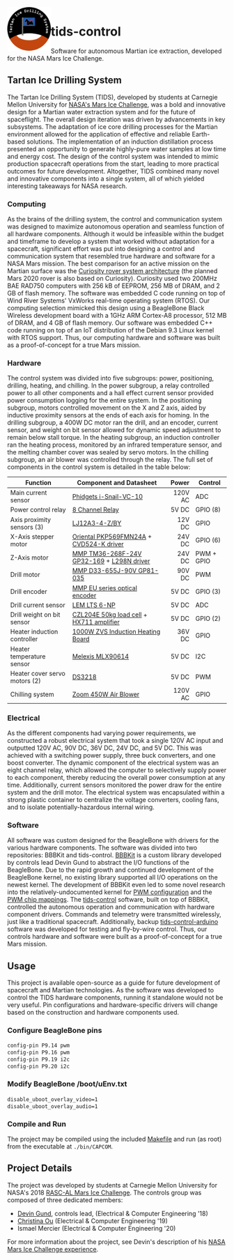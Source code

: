 <img align="left" width="100" height="100" src="logo.png">

# tids-control

Software for autonomous Martian ice extraction, developed for the NASA Mars Ice Challenge.

## Tartan Ice Drilling System

The Tartan Ice Drilling System (TIDS), developed by students at Carnegie Mellon University for [NASA's Mars Ice Challenge](http://specialedition.rascal.nianet.org/), was a bold and innovative design for a Martian water extraction system and for the future of spaceflight. The overall design iteration was driven by advancements in key subsystems. The adaptation of ice core drilling processes for the Martian environment allowed for the application of effective and reliable Earth-based solutions. The implementation of an induction distillation process presented an opportunity to generate highly-pure water samples at low time and energy cost. The design of the control system was intended to mimic production spacecraft operations from the start, leading to more practical outcomes for future development. Altogether, TIDS combined many novel and innovative components into a single system, all of which yielded interesting takeaways for NASA research.

### Computing

As the brains of the drilling system, the control and communication system was designed to maximize autonomous operation and seamless function of all hardware components. Although it would be infeasible within the budget and timeframe to develop a system that worked without adaptation for a spacecraft, significant effort was put into designing a control and communication system that resembled true hardware and software for a NASA Mars mission. The best comparison for an active mission on the Martian surface was the [Curiosity rover system architecture](https://mars.jpl.nasa.gov/msl/mission/rover/brains) (the planned Mars 2020 rover is also based on Curiosity). Curiosity used two 200MHz BAE RAD750 computers with 256 kB of EEPROM, 256 MB of DRAM, and 2 GB of flash memory. The software was embedded C code running on top of Wind River Systems' VxWorks real-time operating system (RTOS). Our computing selection mimicked this design using a BeagleBone Black Wireless development board with a 1GHz ARM Cortex-A8 processor, 512 MB of DRAM, and 4 GB of flash memory. Our software was embedded C++ code running on top of an IoT distribution of the Debian 9.3 Linux kernel with RTOS support. Thus, our computing hardware and software was built as a proof-of-concept for a true Mars mission.

### Hardware

The control system was divided into five subgroups: power, positioning, drilling, heating, and chilling. In the power subgroup, a relay controlled power to all other components and a hall effect current sensor provided power consumption logging for the entire system. In the positioning subgroup, motors controlled movement on the X and Z axis, aided by inductive proximity sensors at the ends of each axis for homing. In the drilling subgroup, a 400W DC motor ran the drill, and an encoder, current sensor, and weight on bit sensor allowed for dynamic speed adjustment to remain below stall torque. In the heating subgroup, an induction controller ran the heating process, monitored by an infrared temperature sensor, and the melting chamber cover was sealed by servo motors. In the chilling subgroup, an air blower was controlled through the relay. The full set of components in the control system is detailed in the table below:

| Function | Component and Datasheet | Power | Control |
| --- | --- | ---: | --- |
| Main current sensor | [Phidgets i-Snail-VC-10](https://www.phidgets.com/productfiles/3500/3500_0/Documentation/3500_0_i-Snail-VC_Wiring_Diagram.pdf) | 120V AC | ADC |
| Power control relay | [8 Channel Relay](http://wiki.sunfounder.cc/index.php?title=8_Channel_5V_Relay_Module) | 5V DC | GPIO (8) |
| Axis proximity sensors (3) | [LJ12A3-4-Z/BY](https://www.reprap.me/lj12a3-4-z-by-inductive-proximity-sensor.html) | 12V DC | GPIO |
| X-Axis stepper motor | [Oriental PKP569FMN24A](https://catalog.orientalmotor.com/item/pkp-series-5-phase-stepper-motors/pk-series-60mm-5-phase-stepper-motors/pkp569fmn24a) + [CVD524-K driver](http://www.orientalmotor.com/products/pdfs/opmanuals/HM-60128-7E.pdf) | 24V DC | GPIO (6) |
| Z-Axis motor | [MMP TM36-268F-24V GP32-169]( http://www.midwestmotion.com/gearmotors.htm) + [L298N driver](https://www.sparkfun.com/datasheets/Robotics/L298_H_Bridge.pdf) | 24V DC | PWM + GPIO |
| Drill motor | [MMP D33-655J-90V GP81-035](http://www.midwestmotion.com/products/brushed/90VOLT/50-99%20RPM/250-449%20IN-LBS/MMP%20D33-655J-90V%20GP81-035.pdf) | 90V DC | PWM |
| Drill encoder | [MMP EU series optical encoder](http://www.midwestmotion.com/encoders/eu.pdf) | 5V DC | GPIO (3) |
| Drill current sensor | [LEM LTS 6-NP](https://www.lem.com/sites/default/files/products_datasheets/lts_6-np.pdf) | 5V DC | ADC |
| Drill weight on bit sensor | [CZL204E 50kg load cell](https://www.robotshop.com/media/files/pdf/datasheet-3136.pdf) + [HX711 amplifier](http://cdn.sparkfun.com/datasheets/Sensors/ForceFlex/hx711_english.pdf) | 5V DC | GPIO (2) |
| Heater induction controller | [1000W ZVS Induction Heating Board](https://www.amazon.com/Voltage-Induction-Heating-12V-36V-Flyback/dp/B075SG8NPT)| 36V DC | GPIO |
| Heater temperature sensor | [Melexis MLX90614](https://cdn-shop.adafruit.com/datasheets/MLX90614.pdf) | 5V DC | I2C |
| Heater cover servo motors (2) | [DS3218](https://www.autobotic.com.my/ds3218-servo-control-angle-270-degree-25t-servo-arm) | 5V DC | PWM |
| Chilling system | [Zoom 450W Air Blower](https://www.amazon.com/450-Watt-Efficient-Zoom-Commercial-Inflatables/dp/B00LOCE356) | 120V AC | GPIO |

### Electrical

As the different components had varying power requirements, we constructed a robust electrical system that took a single 120V AC input and outputted 120V AC, 90V DC, 36V DC, 24V DC, and 5V DC. This was achieved with a switching power supply, three buck converters, and one boost converter. The dynamic component of the electrical system was an eight channel relay, which allowed the computer to selectively supply power to each component, thereby reducing the overall power consumption at any time. Additionally, current sensors monitored the power draw for the entire system and the drill motor. The electrical  system was encapsulated within a strong plastic container to centralize the voltage converters, cooling fans, and to isolate potentially-hazardous internal wiring.

### Software

All software was custom designed for the BeagleBone with drivers for the various hardware components. The software was divided into two repositories: BBBKit and tids-control. [BBBKit](https://github.com/dgund/BBBKit) is a custom library developed by controls lead Devin Gund to abstract the I/O functions of the BeagleBone. Due to the rapid growth and continued development of the BeagleBone kernel, no existing library supported all I/O operations on the newest kernel. The development of BBBKit even led to some novel research into the relatively-undocumented kernel for [PWM configuration](https://stackoverflow.com/questions/50203064/pwm-on-beaglebone-black-v4-14) and the [PWM chip mappings](https://stackoverflow.com/questions/50204329/pwm-chip-to-pin-mapping-on-beaglebone-black-v4-14). The [tids-control](https://github.com/TartanIceDrillingSystem/tids-control) software, built on top of BBBKit, controlled the autonomous operation and communication with hardware component drivers. Commands and telemetry were transmitted wirelessly, just like a traditional spacecraft. Additionally, backup [tids-control-arduino](https://github.com/TartanIceDrillingSystem/tids-control-arduino) software was developed for testing and fly-by-wire control. Thus, our controls hardware and software were built as a proof-of-concept for a true Mars mission.

## Usage

This project is available open-source as a guide for future development of spacecraft and Martian technologies. As the software was developed to control the TIDS hardware components, running it standalone would not be very useful. Pin configurations and hardware-specific drivers will change based on the construction and hardware components used.

### Configure BeagleBone pins

    config-pin P9.14 pwm
    config-pin P9.16 pwm
    config-pin P9.19 i2c
    config-pin P9.20 i2c

### Modify BeagleBone /boot/uEnv.txt

    disable_uboot_overlay_video=1
    disable_uboot_overlay_audio=1

### Compile and Run

The project may be compiled using the included [Makefile](Makefile) and run (as root) from the executable at `./bin/CAPCOM`.

## Project Details

The project was developed by students at Carnegie Mellon University for NASA's 2018 [RASC-AL Mars Ice Challenge](http://specialedition.rascal.nianet.org). The controls group was composed of three dedicated members:

- [Devin Gund](https://github.com/dgund), controls lead, (Electrical & Computer Engineering '18)
- [Christina Ou](https://github.com/christinaou) (Electrical & Computer Engineering '19)
- Ismael Mercier (Electrical & Computer Engineering '20)

For more information about the project, see Devin's description of his [NASA Mars Ice Challenge experience](https://dgund.com/experiences/nasa-challenge).
